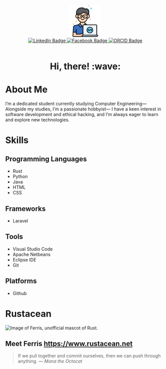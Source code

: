 <div align="center">
   <img alt="programmer" src="programmer.png" width="100">
</div>

<div align="center">
  <a href="https://www.linkedin.com/in/rommel-matic-267528327">
     <img src="https://img.shields.io/badge/LinkedIn-blue?style=flat-square&logo=linkedin&logoColor=white" alt="LinkedIn Badge"/>
  </a>
  <a href="">
     <img src="https://img.shields.io/badge/Facebook-blue?style=flat-square&logo=Facebook&logoColor=white" alt="Facebook Badge" />
  </a>
  <a href="https://orcid.org/0009-0004-3807-423X">
     <img src="https://img.shields.io/badge/ORCID-green?style=flat-square&logo=ORCID&logoColor=white" alt="ORCID Badge" />
  </a>
</div>

<div align="center">
   <img src="https://komarev.com/ghpvc/?username=lnxpsyhi&style=flat-square&color=800080&label=PROFILE+VIEWS" alt="">
</div>

<div align="center">
   <h1>Hi, there! :wave:</h1>
</div>

# About Me
I’m a dedicated student currently studying Computer Engineering—
 Alongside my studies, I’m a passionate hobbyist—
I have a keen interest in software development and ethical hacking,
and I’m always eager to learn and explore new technologies.

# Skills

## Programming Languages
- Rust
- Python
- Java
- HTML
- CSS

## Frameworks
- Laravel
  
## Tools
- Visual Studio Code
- Apache Netbeans
- Eclipse IDE
- Git

## Platforms
- Github


# Rustacean
<picture>
   <source media="(prefers-color-scheme: dark)" srcset="https://www.rustacean.net/assets/rustacean-orig-noshadow.svg">
   <source media="(prefers-color-scheme: light)" srcset="https://www.rustacean.net/assets/cuddlyferris.svg">
   <img alt="Image of Ferris, unofficial mascot of Rust." width="100" height="100">
</picture>

## Meet Ferris https://www.rustacean.net

> If we pull together and commit ourselves, then we can push through anything.
— *Mona the Octocat*

<!-- TO DO: add more details about me later -->
